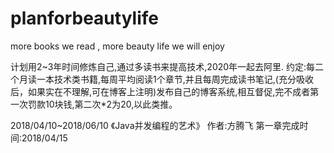 # planforbeautylife
 more books we read , more beauty life we will  enjoy

计划用2~3年时间修炼自己,通过多读书来提高技术,2020年一起去阿里.
约定:每二个月读一本技术类书籍,每周平均阅读1个章节,并且每周完成读书笔记,(充分吸收后，如果实在不理解,可在博客上注明)发布自己的博客系统,相互督促,完不成者第一次罚款10块钱,第二次*2为20,以此类推。

2018/04/10~2018/06/10
《Java并发编程的艺术》 作者:方腾飞  第一章完成时间:2018/04/15  


